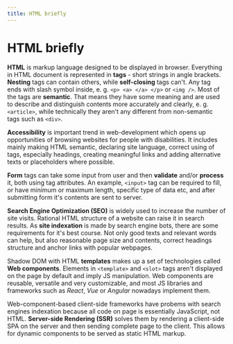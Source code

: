 ```yaml
---
title: HTML briefly
---
```


# HTML briefly

**HTML** is markup language designed to be displayed in browser. Everything in HTML document is represented in **tags** - short strings in angle brackets. **Nesting**
tags can contain others, while **self-closing** tags can't. Any tag ends with slash symbol inside, e. g. `<p> <a> </a> </p>` or `<img />`. Most of the tags are **semantic**. That means they have some meaning and are used to describe and distinguish contents more accurately and clearly, e. g. `<article>`, while technically they aren't any different from non-semantic tags such as `<div>`.

**Accessibility** is important trend in web-development which opens up opportunities of browsing websites for people with disabilities. It includes mainly making HTML
semantic, declaring site language, correct using of tags, especially headings, creating meaningful links and adding alternative texts or placeholders where possible.

**Form** tags can take some input from user and then **validate** and/or **process** it, both using tag attributes. An example, `<input>` tag can be required to fill,
or have minimum or maximum length, specific type of data etc, and after submitting form it's contents are sent to server.

**Search Engine Optimization (SEO)** is widely used to increase the number of site visits. Rational HTML structure of a website can raise it in search results. As
**site indexation** is made by search engine bots, there are some requirements for it's best course. Not only good texts and relevant words can help, but also reasonable
page size and contents, correct headings structure and anchor links with popular webpages.

Shadow DOM with HTML **templates** makes up a set of technologies called **Web components**. Elements in `<template>` and `<slot>` tags aren't displayed on the page
by default and imply JS manipulation. Web components are reusable, versatile and very customizable, and most JS libraries and frameworks such as *React*, *Vue*
or *Angular* nowadays implement them.

Web-component-based client-side frameworks have probems with search engines indexation because all code on page is essentially JavaScript, not HTML. **Server-side Rendering (SSR)** solves them by rendering a client-side SPA on the server and then sending complete page to the client. This allows for dynamic components to be served as static HTML markup.
